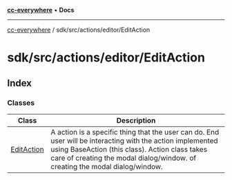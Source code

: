 [**cc-everywhere**](../../../../../index.md) • **Docs**

***

[cc-everywhere](../../../../../index.md) / sdk/src/actions/editor/EditAction

# sdk/src/actions/editor/EditAction

## Index

### Classes

| Class | Description |
| ------ | ------ |
| [EditAction](classes/EditAction.md) | A action is a specific thing that the user can do. End user will be interacting with the action implemented using BaseAction (this class). Action class takes care of creating the modal dialog/window. of creating the modal dialog/window. |
